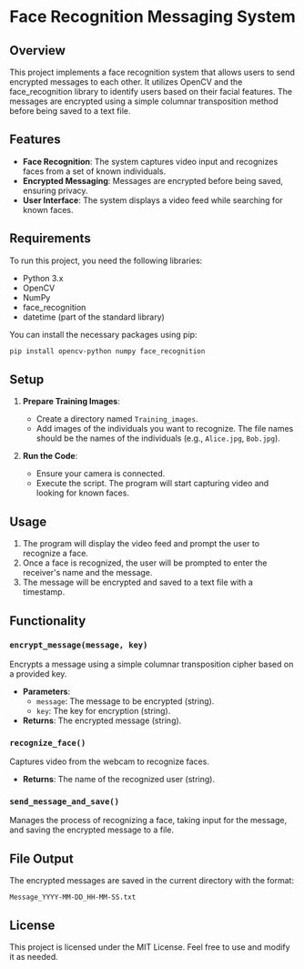 # Face Recognition Messaging System

## Overview

This project implements a face recognition system that allows users to send encrypted messages to each other. It utilizes OpenCV and the face_recognition library to identify users based on their facial features. The messages are encrypted using a simple columnar transposition method before being saved to a text file.

## Features

- **Face Recognition**: The system captures video input and recognizes faces from a set of known individuals.
- **Encrypted Messaging**: Messages are encrypted before being saved, ensuring privacy.
- **User Interface**: The system displays a video feed while searching for known faces.

## Requirements

To run this project, you need the following libraries:

- Python 3.x
- OpenCV
- NumPy
- face_recognition
- datetime (part of the standard library)

You can install the necessary packages using pip:

```bash
pip install opencv-python numpy face_recognition
```

## Setup

1. **Prepare Training Images**:
   - Create a directory named `Training_images`.
   - Add images of the individuals you want to recognize. The file names should be the names of the individuals (e.g., `Alice.jpg`, `Bob.jpg`).

2. **Run the Code**:
   - Ensure your camera is connected.
   - Execute the script. The program will start capturing video and looking for known faces.

## Usage

1. The program will display the video feed and prompt the user to recognize a face.
2. Once a face is recognized, the user will be prompted to enter the receiver's name and the message.
3. The message will be encrypted and saved to a text file with a timestamp.

## Functionality

### `encrypt_message(message, key)`

Encrypts a message using a simple columnar transposition cipher based on a provided key.

- **Parameters**:
  - `message`: The message to be encrypted (string).
  - `key`: The key for encryption (string).
- **Returns**: The encrypted message (string).

### `recognize_face()`

Captures video from the webcam to recognize faces.

- **Returns**: The name of the recognized user (string).

### `send_message_and_save()`

Manages the process of recognizing a face, taking input for the message, and saving the encrypted message to a file.

## File Output

The encrypted messages are saved in the current directory with the format:
```
Message_YYYY-MM-DD_HH-MM-SS.txt
```

## License

This project is licensed under the MIT License. Feel free to use and modify it as needed.
